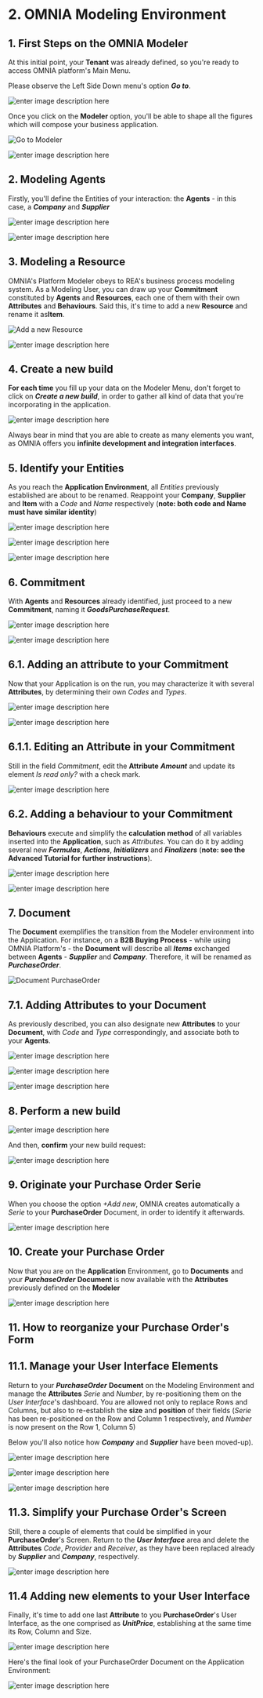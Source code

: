 # 2. OMNIA Modeling Environment

## 1. First Steps on the OMNIA Modeler

At this initial point, your **Tenant** was already defined, so you're ready to access OMNIA platform's Main Menu.

Please observe the Left Side Down menu's option ***Go to***. 

![enter image description here](http://funkyimg.com/i/2DTdG.png)

Once you click on the **Modeler** option, you'll be able to shape all the figures which will compose your business application.

![Go to Modeler](http://funkyimg.com/i/2DP8u.png)



![enter image description here](http://funkyimg.com/i/2DU33.png)

## 2. Modeling Agents

Firstly, you'll define the Entities of your interaction: the **Agents** - in this case,  a ***Company*** and ***Supplier***

![enter image description here](http://funkyimg.com/i/2DRvZ.png)


![enter image description here](http://funkyimg.com/i/2DPPS.png)

## 3. Modeling a Resource
 
OMNIA's Platform Modeler obeys to REA's business process modeling system. As a Modeling User, you can draw up your **Commitment** constituted by **Agents** and **Resources**, each one of them with their own **Attributes** and **Behaviours**. Said this, it's time to add a new **Resource** and rename it as**Item**.

![Add a new Resource](http://funkyimg.com/i/2DP8G.png)

![enter image description here](http://funkyimg.com/i/2DPQf.png)

## 4. Create a new build

**For each time** you fill up your data on the Modeler Menu, don't forget to click on ***Create a new build***, in order to gather all kind of data that you're incorporating in the application.

![enter image description here](http://funkyimg.com/i/2DRx6.png)

Always bear in mind that you are able to create as many elements you want, as OMNIA offers you **infinite development and integration interfaces**.




## 5. Identify your Entities

As you reach the **Application Environment**, all *Entities* previously established are about to be renamed. Reappoint your **Company**, **Supplier** and **Item** with a *Code* and *Name* respectively (**note: both code and Name must have similar identity**)

![enter image description here](http://funkyimg.com/i/2DRB2.png)

![enter image description here](http://funkyimg.com/i/2DRBe.png)

![enter image description here](http://funkyimg.com/i/2DRBg.png)


## 6. Commitment

With **Agents** and **Resources** already identified, just proceed to a new **Commitment**, naming it ***GoodsPurchaseRequest***.

![enter image description here](http://funkyimg.com/i/2DRCy.png)

![enter image description here](http://funkyimg.com/i/2DRBT.png)

## 6.1. Adding an attribute to your Commitment

Now that your Application is on the run, you may characterize it with several **Attributes**, by determining their own *Codes* and *Types*. 

![enter image description here](http://funkyimg.com/i/2DRFf.png)

![enter image description here](http://funkyimg.com/i/2DRFt.png)

## 6.1.1. Editing an Attribute in your Commitment

Still in the field *Commitment*,  edit the **Attribute** ***Amount*** and update its element *Is read only?* with a check mark. 

![enter image description here](http://funkyimg.com/i/2DTCK.png)


## 6.2. Adding a behaviour to your Commitment

**Behaviours** execute and simplify the **calculation method** of all variables inserted into the **Application**, such as *Attributes*. You can do it by adding several new ***Formulas***, ***Actions***, ***Initializers*** and ***Finalizers*** (**note: see the Advanced Tutorial for further instructions**).   

![enter image description here](http://funkyimg.com/i/2DRG4.png)

![enter image description here](http://funkyimg.com/i/2DRGd.png)


## 7. Document

The **Document**  exemplifies the transition from the Modeler environment into the Application. For instance, on a **B2B Buying Process** - while using OMNIA Platform's - the **Document** will describe all ***Items*** exchanged between **Agents** - ***Supplier*** and ***Company***. Therefore, it will be renamed as ***PurchaseOrder***.

![Document PurchaseOrder](http://funkyimg.com/i/2DPMC.png)

## 7.1. Adding Attributes to your Document

As previously described, you can also designate new **Attributes** to your **Document**, with *Code* and *Type* correspondingly, and associate both to your **Agents**. 

![enter image description here](http://funkyimg.com/i/2DRL5.png)

![enter image description here](http://funkyimg.com/i/2DRLu.png)


![enter image description here](http://funkyimg.com/i/2DRLB.png)

## 8. Perform a new build

![enter image description here](http://funkyimg.com/i/2DRx6.png)

And then, **confirm** your new build request:

![enter image description here](http://funkyimg.com/i/2DRD2.png)


## 9. Originate your Purchase Order Serie

When you choose the option *+Add new*, OMNIA creates automatically a *Serie* to your **PurchaseOrder** Document, in order to identify it afterwards.

![enter image description here](http://funkyimg.com/i/2DRM5.png)


## 10. Create your Purchase Order

Now that you are on the **Application** Environment, go to **Documents** and your ***PurchaseOrder*** **Document** is now available with the **Attributes** previously defined on the **Modeler**

![enter image description here](http://funkyimg.com/i/2DUt4.jpg) 



## 11. How to reorganize your Purchase Order's Form

## 11.1. Manage your User Interface Elements

Return to your ***PurchaseOrder*** **Document** on the Modeling Environment and manage the **Attributes** *Serie* and *Number*, by re-positioning them on the *User Interface*'s dashboard. You are allowed not only to replace Rows and Columns, but also to re-establish the **size** and **position** of their fields (*Serie* has been re-positioned on the Row and Column 1 respectively, and *Number* is now present on the Row 1, Column 5) 

Below you'll also notice how ***Company*** and ***Supplier*** have been moved-up).

![enter image description here](http://funkyimg.com/i/2DU5e.png)



![enter image description here](http://funkyimg.com/i/2DU45.png)

![enter image description here](http://funkyimg.com/i/2DUcs.png)

## 11.3. Simplify your Purchase Order's Screen

 Still, there a couple of elements that could be simplified in your **PurchaseOrder**'s Screen. Return to the ***User Interface*** area and delete the **Attributes** *Code*, *Provider* and *Receiver*, as they have been replaced already by ***Supplier*** and ***Company***, respectively. 

![enter image description here](http://funkyimg.com/i/2DU8n.png)

## 11.4 Adding new elements to your User Interface

Finally, it's time to add one last **Attribute** to you **PurchaseOrder**'s User Interface, as the one comprised as ***UnitPrice***, establishing at the same time its Row, Column and Size. 

![enter image description here](http://funkyimg.com/i/2DUdJ.png)

Here's the final look of your PurchaseOrder Document on the Application Environment:

![enter image description here](http://funkyimg.com/i/2DUeP.png)

